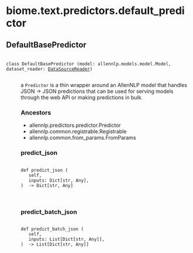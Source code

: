# biome.text.predictors.default_predictor <Badge text="Module"/>
<dl>
<h2 id="biome.text.predictors.default_predictor.DefaultBasePredictor">DefaultBasePredictor <Badge text="Class"/></h2>
<dt>
<div class="language-python extra-class">
<pre class="language-python">
    <code>
<span class="token keyword">class</span> <span class="ident">DefaultBasePredictor</span> (model: allennlp.models.model.Model, dataset_reader: <a title="biome.text.dataset_readers.datasource_reader.DataSourceReader" href="../dataset_readers/datasource_reader.html#biome.text.dataset_readers.datasource_reader.DataSourceReader">DataSourceReader</a>)</span>
    </code></pre></div>
</dt>
<dd>
<div class="desc"><p>a <code>Predictor</code> is a thin wrapper around an AllenNLP model that handles JSON -&gt; JSON predictions
that can be used for serving models through the web API or making predictions in bulk.</p></div>
<h3>Ancestors</h3>
<ul class="hlist">
<li>allennlp.predictors.predictor.Predictor</li>
<li>allennlp.common.registrable.Registrable</li>
<li>allennlp.common.from_params.FromParams</li>
</ul>
<dl>
<h3 id="biome.text.predictors.default_predictor.DefaultBasePredictor.predict_json">predict_json <Badge text="Method"/></h3>
<dt>
<div class="language-python extra-class">
<pre class="language-python">
<code>
<span class="token keyword">def</span> <span class="ident">predict_json</span> (</span>
   self,
   inputs: Dict[str, Any],
)  -> Dict[str, Any]
</code>
        </pre>
</div>
</dt>
<dd>
<div class="desc"></div>
</dd>
<h3 id="biome.text.predictors.default_predictor.DefaultBasePredictor.predict_batch_json">predict_batch_json <Badge text="Method"/></h3>
<dt>
<div class="language-python extra-class">
<pre class="language-python">
<code>
<span class="token keyword">def</span> <span class="ident">predict_batch_json</span> (</span>
   self,
   inputs: List[Dict[str, Any]],
)  -> List[Dict[str, Any]]
</code>
        </pre>
</div>
</dt>
<dd>
<div class="desc"></div>
</dd>
</dl>
</dd>
</dl>